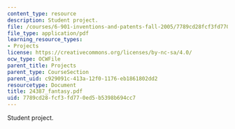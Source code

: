 ```yaml
---
content_type: resource
description: Student project.
file: /courses/6-901-inventions-and-patents-fall-2005/7789cd28fcf3fd770ed5b5398b694cc7_24387_fantasy.pdf
file_type: application/pdf
learning_resource_types:
- Projects
license: https://creativecommons.org/licenses/by-nc-sa/4.0/
ocw_type: OCWFile
parent_title: Projects
parent_type: CourseSection
parent_uid: c929091c-413a-12f0-1176-eb1861802dd2
resourcetype: Document
title: 24387_fantasy.pdf
uid: 7789cd28-fcf3-fd77-0ed5-b5398b694cc7
---
```

Student project.